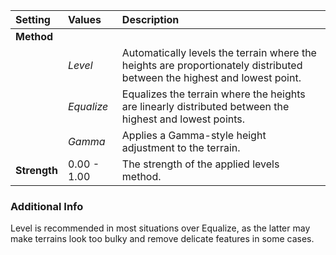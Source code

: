 | Setting      | Values      | Description                                                                                                              |
| :----------- | :---------- | :----------------------------------------------------------------------------------------------------------------------- |
| **Method**   |
|              | *Level*     | Automatically levels the terrain where the heights are proportionately distributed between the highest and lowest point. |
|              | *Equalize*  | Equalizes the terrain where the heights are linearly distributed between the highest and lowest points.                  |
|              | *Gamma*     | Applies a Gamma-style height adjustment to the terrain.                                                                  |
| **Strength** | 0.00 - 1.00 | The strength of the applied levels method.                                                                               |

### Additional Info

Level is recommended in most situations over Equalize, as the latter may make terrains look too bulky and remove delicate features in some cases.
